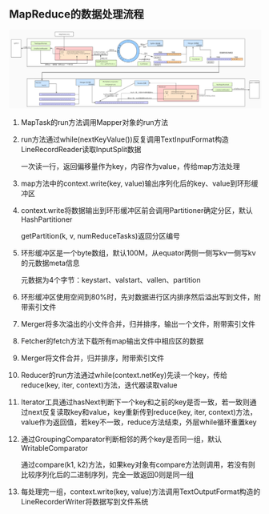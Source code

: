## **MapReduce的数据处理流程**

![](assets/MapReduce的数据处理流程/2191564-20210310153036434-1314968147.jpg)


1. MapTask的run方法调用Mapper对象的run方法

2. run方法通过while(nextKeyValue())反复调用TextInputFormat构造LineRecordReader读取InputSplit数据

   一次读一行，返回偏移量作为key，内容作为value，传给map方法处理

3. map方法中的context.write(key, value)输出序列化后的key、value到环形缓冲区

4. context.write将数据输出到环形缓冲区前会调用Partitioner确定分区，默认HashPartitioner

   getPartition(k, v, numReduceTasks)返回分区编号

5. 环形缓冲区是一个byte数组，默认100M，从equator两侧一侧写kv一侧写kv的元数据meta信息

   元数据为4个字节：keystart、valstart、vallen、partition

6. 环形缓冲区使用空间到80%时，先对数据进行区内排序然后溢出写到文件，附带索引文件

7. Merger将多次溢出的小文件合并，归并排序，输出一个文件，附带索引文件

8. Fetcher的fetch方法下载所有map输出文件中相应区的数据

9. Merger将文件合并，归并排序，附带索引文件

10. Reducer的run方法通过while(context.netKey)先读一个key，传给reduce(key, iter, context)方法，迭代器读取value

11. Iterator工具通过hasNext判断下一个key和之前的key是否一致，若一致则通过next反复读取key和value，key重新传到reduce(key, iter, context)方法，value作为返回值，若key不一致，reduce方法结束，外层while循环重置key

12. 通过GroupingComparator判断相邻的两个key是否同一组，默认WritableComparator

    通过compare(k1, k2)方法，如果key对象有compare方法则调用，若没有则比较序列化后的二进制序列，完全一致返回0则是同一组

13. 每处理完一组，context.write(key, value)方法调用TextOutputFormat构造的LineRecorderWriter将数据写到文件系统